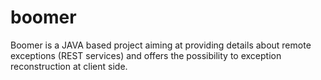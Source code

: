 
# boomer
Boomer is a JAVA based project aiming at providing details about remote exceptions (REST services) and offers the possibility to exception reconstruction at client side.
